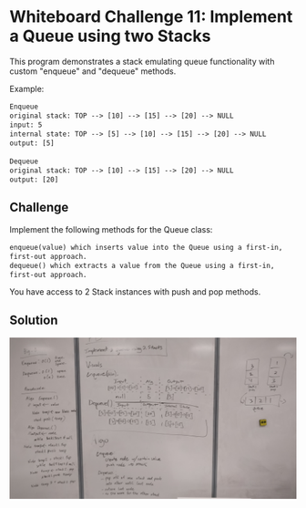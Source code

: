 # Whiteboard Challenge 11: Implement a Queue using two Stacks
This program demonstrates a stack emulating queue functionality with custom
"enqueue" and "dequeue" methods.

Example:	
        
    Enqueue
    original stack: TOP --> [10] --> [15] --> [20] --> NULL
    input: 5  
    internal state: TOP --> [5] --> [10] --> [15] --> [20] --> NULL
    output: [5]

    Dequeue
    original stack: TOP --> [10] --> [15] --> [20] --> NULL
    output: [20]

## Challenge
Implement the following methods for the Queue class:

    enqueue(value) which inserts value into the Queue using a first-in, first-out approach.
    dequeue() which extracts a value from the Queue using a first-in, first-out approach.

You have access to 2 Stack instances with push and pop methods.

## Solution
![whiteboard 11 image](../../assets/queue_with_stack.jpg "Whiteboard Challenge 11 Solution")